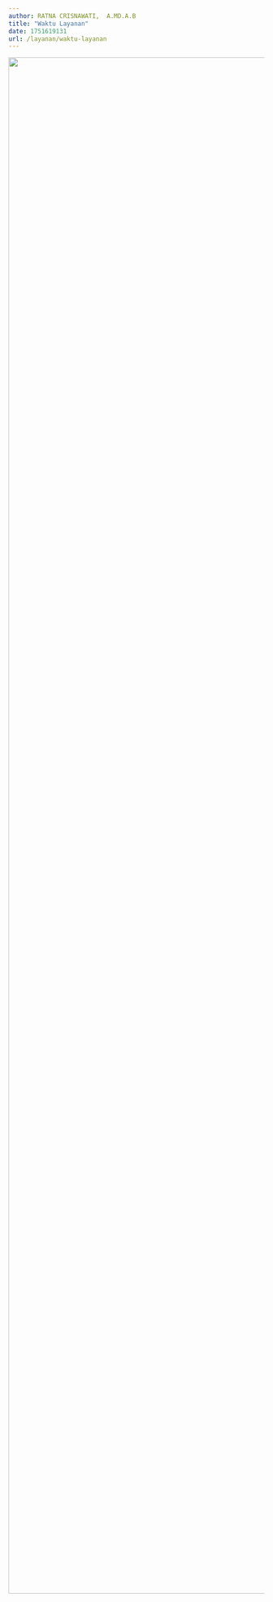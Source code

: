 ```yaml
---
author: RATNA CRISNAWATI,  A.MD.A.B
title: "Waktu Layanan"
date: 1751619131
url: /layanan/waktu-layanan
---
```


<p><img src="/images/D51eOTMe6m8ARJ8EcCUy.png" width="2133" height="3018" alt="" style="display: block; margin-left: auto; margin-right: auto;" /></p>

